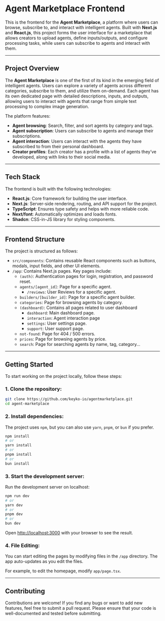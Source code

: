 # **Agent Marketplace Frontend**

This is the frontend for the **Agent Marketplace**, a platform where users can browse, subscribe to, and interact with intelligent agents. Built with **Next.js** and **React.js**, this project forms the user interface for a marketplace that allows creators to upload agents, define inputs/outputs, and configure processing tasks, while users can subscribe to agents and interact with them.

---

## **Project Overview**

The **Agent Marketplace** is one of the first of its kind in the emerging field of intelligent agents. Users can explore a variety of agents across different categories, subscribe to them, and utilize them on-demand. Each agent has its own dedicated page with detailed descriptions, inputs, and outputs, allowing users to interact with agents that range from simple text processing to complex image generation.

The platform features:
- **Agent browsing**: Search, filter, and sort agents by category and tags.
- **Agent subscription**: Users can subscribe to agents and manage their subscriptions.
- **Agent interaction**: Users can interact with the agents they have subscribed to from their personal dashboard.
- **Creator profiles**: Each creator has a profile with a list of agents they’ve developed, along with links to their social media.

---

## **Tech Stack**

The frontend is built with the following technologies:
- **React.js**: Core framework for building the user interface.
- **Next.js**: Server-side rendering, routing, and API support for the project.
- **TypeScript**: Ensures type safety and helps with more reliable code.
- **Next/font**: Automatically optimizes and loads fonts.
- **Shadcn**: CSS-in-JS library for styling components.

---

## **Frontend Structure**

The project is structured as follows:

- `src/components`: Contains reusable React components such as buttons, modals, input fields, and other UI elements.
- `/app`: Contains Next.js pages. Key pages include:
  - `(auth)`: Authentication pages for login, registration, and password reset.
  - `agents/[agent_id]`: Page for a specific agent.
    - `/reviews`: User Reviews for a specific agent.
  - `builders/[builder_id]`: Page for a specific agent builder.
  - `categories`: Page for browsing agents by category.
  - `(dashboard)`: Contains all pages related to user dashboard
    - `dashboard`: Main dashboard page.
    - `interaction`: Agent interaction page
    - `settings`: User settings page.
    - `support`: User support page.
  - `not-found`: Page for 404 / 500 errors.
  - `prices`: Page for browsing agents by price.
  - `search`: Page for searching agents by name, tag, category...

---

## **Getting Started**

To start working on the project locally, follow these steps:

### **1. Clone the repository:**

```bash
git clone https://github.com/keyko-io/agentmarketplace.git
cd agent-marketplace
```

### **2. Install dependencies:**

The project uses `npm`, but you can also use `yarn`, `pnpm`, or `bun` if you prefer.

```bash
npm install
# or
yarn install
# or
pnpm install
# or
bun install
```

### **3. Start the development server:**

Run the development server on localhost:

```bash
npm run dev
# or
yarn dev
# or
pnpm dev
# or
bun dev
```

Open [http://localhost:3000](http://localhost:3000) with your browser to see the result.

### **4. File Editing:**

You can start editing the pages by modifying files in the `/app` directory. The app auto-updates as you edit the files.

For example, to edit the homepage, modify `app/page.tsx`.

---

## **Contributing**

Contributions are welcome! If you find any bugs or want to add new features, feel free to submit a pull request. Please ensure that your code is well-documented and tested before submitting.
